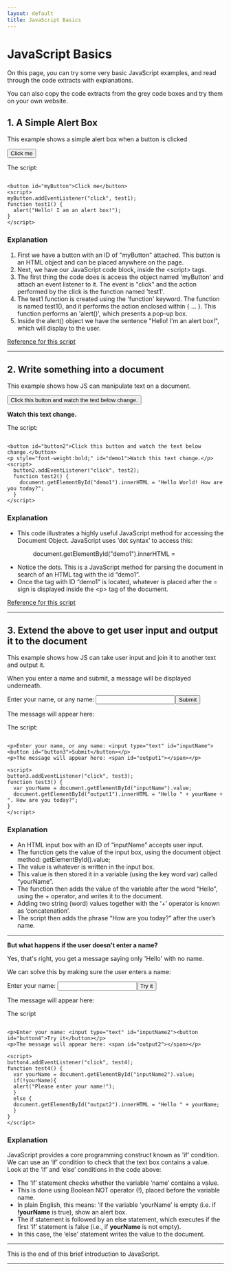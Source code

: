 ```yaml
---
layout: default
title: JavaScript Basics
---
```


<h1>JavaScript Basics</h1>
<p>On this page, you can try some very basic JavaScript examples, and read through the code extracts with explanations.</p>
<p>You can also copy the code extracts from the grey code boxes and try them on your own website.</p>

<h2>1. A Simple Alert Box</h2>
<p>This example shows a simple alert box when a button is clicked</p>

<button id="myButton">Click me</button>
<script>
myButton.addEventListener("click", test1);    
function test1() {
  alert("Hello! I am an alert box!");
}
</script>

<p>The script:</p>

```

<button id="myButton">Click me</button>
<script>
myButton.addEventListener("click", test1);  
function test1() {
  alert("Hello! I am an alert box!");
}
</script>

```

<h3>Explanation</h3>

<p> 
<ol>
<li>First we have a button with an ID of "myButton" attached. This button is an HTML object and can be placed anywhere on the page.</li>
<li>Next, we have our JavaScript code block, inside the &lt;script&gt; tags.</li>
<li>The first thing the code does is access the object named 'myButton' and attach an event listener to it. The event is "click" and the action performed by the click is the function named 'test1'.</li>
<li>The test1 function is created using the 'function' keyword. The function is named test1(), and it performs the action enclosed within { ... }. This function performs an 'alert()', which presents a pop-up box.</li>
<li>Inside the alert() object we have the sentence "Hello! I'm an alert box!", which will display to the user.</li>
</ol>
</p>

<p><a href="https://www.w3schools.com/jsref/met_win_alert.asp">Reference for this script</a></p>
<hr>

<h2>2. Write something into a document</h2>
<p>This example shows how JS can manipulate text on a document.</p>
<button id="button2">Click this button and watch the text below change.</button>
<p style="font-weight:bold;" id="demo1">Watch this text change.</p>
<script>
  button2.addEventListener("click", test2); 
  function test2() {
  document.getElementById("demo1").innerHTML = "Hello World! How are you today?";
  }
</script>

<p>The script:</p>

```

<button id="button2">Click this button and watch the text below change.</button>
<p style="font-weight:bold;" id="demo1">Watch this text change.</p>
<script>
  button2.addEventListener("click", test2); 
  function test2() {
    document.getElementById("demo1").innerHTML = "Hello World! How are you today?";
  }
</script>

```

<h3>Explanation</h3>
<ul>
<li>This code illustrates a highly useful JavaScript method for accessing the Document Object. JavaScript uses &lsquo;dot syntax&rsquo; to access this:</li>
</ul>
<p style="padding-left: 60px;"><span style="font-family: font-family: Courier, monospace;">document.getElementById("demo1").innerHTML = </span></p>
<ul>
<li>Notice the dots. This is a JavaScript method for parsing the document in search of an HTML tag with the id &ldquo;demo1&rdquo;.</li>
<li>Once the tag with ID &ldquo;demo1&rdquo; is located, whatever is placed after the = sign is displayed inside the &lt;p&gt; tag of the document.</li>
</ul>

<p><a href="https://www.w3schools.com/jsref/met_document_getelementbyid.asp">Reference for this script</a></p>
<hr>

<h2>3. Extend the above to get user input and output it to the document</h2>
<p>This example shows how JS can take user input and join it to another text and output it.</p>
<p>When you enter a name and submit, a message will be displayed underneath.</p>

<p>Enter your name, or any name: <input type="text" id="inputName"><button id="button3">Submit</button></p>
<p>The message will appear here: <span id="output1"></span></p>

<script>
button3.addEventListener("click", test3); 
function test3() {
  var yourName = document.getElementById("inputName").value;
  document.getElementById("output1").innerHTML = "Hello " + yourName + ". How are you today?";
}
</script>

<p>The script:</p>

```

<p>Enter your name, or any name: <input type="text" id="inputName"><button id="button3">Submit</button></p>
<p>The message will appear here: <span id="output1"></span></p>

<script>
button3.addEventListener("click", test3); 
function test3() {
  var yourName = document.getElementById("inputName").value;
  document.getElementById("output1").innerHTML = "Hello " + yourName + ". How are you today?";
}
</script>

```


<h3>Explanation</h3>
<ul>
<li>An HTML input box with an ID of &ldquo;inputName&rdquo; accepts user input.</li>
<li>The function gets the value of the input box, using the document object method: <span style="font-family: font-family: Courier, monospace;">getElementById().value;</span></li>
<li>The value is whatever is written in the input box.</li>
<li>This value is then stored it in a variable (using the key word var) called &ldquo;yourName&rdquo;.</li>
<li>The function then adds the value of the variable after the word &ldquo;Hello&rdquo;, using the + operator, and writes it to the document.</li>
<li>Adding two string (word) values together with the &lsquo;+&rsquo; operator is known as &lsquo;concatenation&rsquo;.</li>
<li>The script then adds the phrase &ldquo;How are you today?&rdquo; after the user&rsquo;s name.</li>
</ul>


<hr>
<p><strong>But what happens if the user doesn't enter a name?</strong></p>
<p>Yes, that's right, you get a message saying only 'Hello' with no name.</p>
<p>We can solve this by making sure the user enters a name:</p>

<p>Enter your name: <input type="text" id="inputName2"><button id="button4">Try it</button></p>
<p>The message will appear here: <span id="output2"></span></p>
<script>
button4.addEventListener("click", test4); 
function test4() {
  var yourName = document.getElementById("inputName2").value;
  if(!yourName){
  alert("Please enter your name!");
  }
  else {
  document.getElementById("output2").innerHTML = "Hello " + yourName;
  }
}
</script>

<p>The script</p>

```

<p>Enter your name: <input type="text" id="inputName2"><button id="button4">Try it</button></p>
<p>The message will appear here: <span id="output2"></span></p>

<script>
button4.addEventListener("click", test4); 
function test4() {
  var yourName = document.getElementById("inputName2").value;
  if(!yourName){
  alert("Please enter your name!");
  }
  else {
  document.getElementById("output2").innerHTML = "Hello " + yourName;
  }
}
</script>

```

<h3>Explanation</h3>
<p>JavaScript provides a core programming construct known as 'if' condition. We can use an &lsquo;if&rsquo; condition to check that the text box contains a value. Look at the &lsquo;if&rsquo; and &lsquo;else&rsquo; conditions in the code above:</p>
<ul>
<li>The &lsquo;if&rsquo; statement checks whether the variable &lsquo;name&rsquo; contains a value.</li>
<li>This is done using Boolean NOT operator (!), placed before the variable name.</li>
<li>In plain English, this means: &lsquo;if the variable &lsquo;yourName&rsquo; is empty (i.e. if <strong>!yourName</strong> is true), show an alert box.</li>
<li>The if statement is followed by an else statement, which executes if the first &lsquo;if&rsquo; statement is false (i.e., if <strong>yourName</strong> is not empty).</li>
<li>In this case, the &lsquo;else&rsquo; statement writes the value to the document.</li>
</ul>
<hr>
<p>This is the end of this brief introduction to JavaScript.</p>
<hr>

